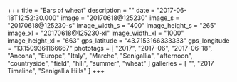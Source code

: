 +++
title = "Ears of wheat"
description = ""
date = "2017-06-18T12:52:30.000"
image = "20170618@125230"
image_s = "20170618@125230-s"
image_width_s = "400"
image_height_s = "265"
image_xl = "20170618@125230-xl"
image_width_xl = "1000"
image_height_xl = "663"
gps_latitude = "43.7153166333333"
gps_longitude = "13.1509361166667"
phototags = [ "2017", "2017-06", "2017-06-18", "Ancona", "Europe", "Italy", "Marche", "Senigallia", "afternoon", "countryside", "field", "hill", "summer", "wheat" ]
galleries = [ "", "2017 Timeline", "Senigallia Hills" ]
+++
